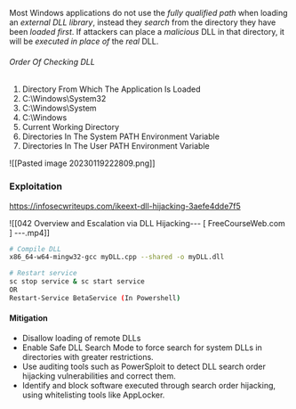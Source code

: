 Most Windows applications do not use the *fully qualified path* when loading an *external DLL library*, instead they *search* from the directory they have been *loaded first*.
If attackers can place a *malicious* DLL in that directory, it will be *executed in place of* the *real* DLL.

###### Order Of Checking DLL
1) Directory From Which The Application Is Loaded
2) C:\\Windows\\System32
3) C:\\Windows\\System
4) C:\\Windows
5) Current Working Directory
6) Directories In The System PATH Environment Variable
7) Directories In The User PATH Environment Variable


![[Pasted image 20230119222809.png]]


### Exploitation
https://infosecwriteups.com/ikeext-dll-hijacking-3aefe4dde7f5

![[042 Overview and Escalation via DLL Hijacking--- [ FreeCourseWeb.com ] ---.mp4]]

```sh
# Compile DLL
x86_64-w64-mingw32-gcc myDLL.cpp --shared -o myDLL.dll

# Restart service
sc stop service & sc start service
OR
Restart-Service BetaService (In Powershell)
```

#### Mitigation
- Disallow loading of remote DLLs
- Enable Safe DLL Search Mode to force search for system DLLs in directories with greater restrictions.
- Use auditing tools such as PowerSploit to detect DLL search order hijacking vulnerabilities and correct them.
- Identify and block software executed through search order hijacking, using whitelisting tools like AppLocker.